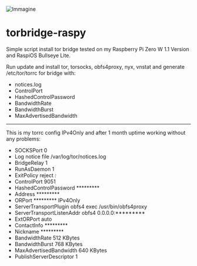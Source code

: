 ![Immagine](https://user-images.githubusercontent.com/98662243/162634140-2824c6ba-5979-4915-8127-2603f4dd9610.png)
# torbridge-raspy

Simple script install tor bridge tested on my Raspberry Pi Zero W 1.1 Version and RaspiOS Bullseye Lite.

Run update and install tor, torsocks, obfs4proxy, nyx, vnstat and generate /etc/tor/torrc for bridge with:
- notices.log
- ControlPort
- HashedControlPassword
- BandwidthRate
- BandwidthBurst
- MaxAdvertisedBandwidth

-----------------------------------------------------------------------------------------------------------

This is my torrc config IPv4Only and after 1 month uptime working without any problems:

- SOCKSPort 0
- Log notice file /var/log/tor/notices.log
- BridgeRelay 1
- RunAsDaemon 1
- ExitPolicy reject *:*
- ControlPort 9051
- HashedControlPassword *********
- Address *********
- ORPort ********* IPv4Only
- ServerTransportPlugin obfs4 exec /usr/bin/obfs4proxy
- ServerTransportListenAddr obfs4 0.0.0.0:*********
- ExtORPort auto
- ContactInfo *********
- Nickname *********
- BandwidthRate 512 KBytes
- BandwidthBurst 768 KBytes
- MaxAdvertisedBandwidth 640 KBytes
- PublishServerDescriptor 1

